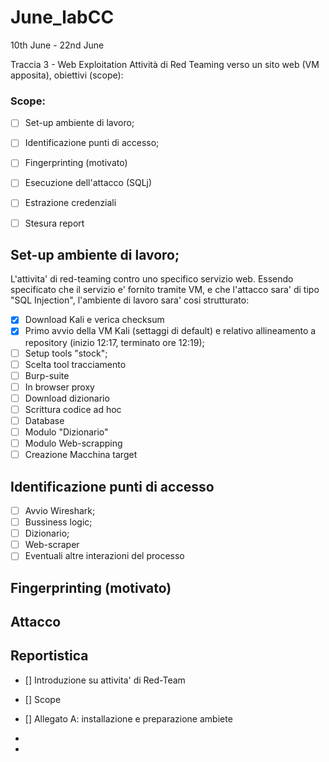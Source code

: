 # June_labCC
10th June - 22nd June


Traccia 3 - Web Exploitation
Attività di Red Teaming verso un sito web (VM apposita), obiettivi (scope):


### Scope:
- [ ] Set-up ambiente di lavoro;
- [ ] Identificazione punti di accesso;
- [ ] Fingerprinting (motivato)
- [ ] Esecuzione dell'attacco (SQLj)
- [ ] Estrazione credenziali
- [ ] Stesura report


## Set-up ambiente di lavoro;
L'attivita' di red-teaming contro uno specifico servizio web. Essendo specificato che il servizio e' fornito tramite VM, e che l'attacco sara' di tipo "SQL Injection", l'ambiente di lavoro sara' cosi strutturato:
- [X] Download Kali e verica checksum
- [X] Primo avvio della VM Kali (settaggi di default) e relativo allineamento a repository (inizio 12:17, terminato ore 12:19);
- [ ] Setup tools "stock";
-   [ ] Scelta tool tracciamento
-   [ ] Burp-suite
-   [ ] In browser proxy
-   [ ] Download dizionario
- [ ] Scrittura codice ad hoc
-   [ ] Database
-   [ ] Modulo "Dizionario"
-   [ ] Modulo Web-scrapping
- [ ] Creazione Macchina target

## Identificazione punti di accesso
- [ ] Avvio Wireshark;
- [ ] Bussiness logic;
- [ ] Dizionario;
- [ ] Web-scraper
- [ ] Eventuali altre interazioni del processo

## Fingerprinting (motivato)

## Attacco

## Reportistica
- [] Introduzione su attivita' di Red-Team
- [] Scope
- [] Allegato A: installazione e preparazione ambiete
- 

-    





